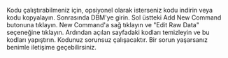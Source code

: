 Kodu çalıştırabilmeniz için, 
opsiyonel olarak isterseniz kodu indirin veya kodu kopyalayın. 
Sonrasında DBM'ye girin. 
Sol üstteki Add New Command butonuna tıklayın. 
New Command'a sağ tıklayın ve "Edit Raw Data" seçeneğine tıklayın. 
Ardından açılan sayfadaki kodları temizleyin ve bu kodları yapıştırın. 
Kodunuz sorunsuz çalışacaktır. Bir sorun yaşarsanız benimle iletişime geçebilirsiniz.
